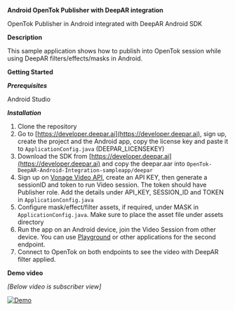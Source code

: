 **Android OpenTok Publisher with DeepAR integration**

OpenTok Publisher in Android integrated with DeepAR Android SDK

**Description**

This sample application shows how to publish into OpenTok session while using DeepAR filters/effects/masks in Android.

**Getting Started**

_**Prerequisites**_

Android Studio

_**Installation**_

1.  Clone the repository
2.  Go to [https://developer.deepar.ai](https://developer.deepar.ai), sign up, create the project and the Android app, copy the license key and paste it to `ApplicationConfig.java` (DEEPAR_LICENSEKEY)
3.  Download the SDK from [https://developer.deepar.ai](https://developer.deepar.ai) and copy the deepar.aar into `OpenTok-DeepAR-Android-Integration-sampleapp/deepar`
4.  Sign up on [Vonage Video API](https://www.vonage.com/communications-apis/video/), create an API KEY, then generate a sessionID and token to run Video session. The token should have Publisher role. Add the details under API_KEY, SESSION_ID and TOKEN in `ApplicationConfig.java`
5.  Configure mask/effect/filter assets, if required, under MASK in `ApplicationConfig.java`. Make sure to place the asset file under assets directory
6.  Run the app on an Android device, join the Video Session from other device. You can use [Playground](https://tokbox.com/developer/tools/playground/) or other applications for the second endpoint.
7.  Connect to OpenTok on both endpoints to see the video with DeepAR filter applied.

**Demo video**

*[Below video is subscriber view]*

[![Demo](https://vumbnail.com/606027334.jpg)](https://player.vimeo.com/video/606027334)
